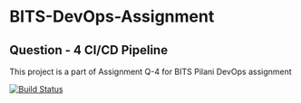 # BITS-DevOps-Assignment

## Question - 4 CI/CD Pipeline
This project is a part of Assignment Q-4 for BITS Pilani DevOps assignment 

[![Build Status](https://travis-ci.com/censorthecarnage/BITS-DevOps-Assignment.svg)](https://travis-ci.com/censorthecarnage/BITS-DevOps-Assignment)
